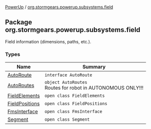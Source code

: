 [PowerUp](../index.md) / [org.stormgears.powerup.subsystems.field](./index.md)

## Package org.stormgears.powerup.subsystems.field

Field information (dimensions, paths, etc.).

### Types

| Name | Summary |
|---|---|
| [AutoRoute](-auto-route/index.md) | `interface AutoRoute` |
| [AutoRoutes](-auto-routes/index.md) | `object AutoRoutes`<br>Routes for robot in AUTONOMOUS ONLY!!! |
| [FieldElements](-field-elements/index.md) | `open class FieldElements` |
| [FieldPositions](-field-positions/index.md) | `open class FieldPositions` |
| [FmsInterface](-fms-interface/index.md) | `open class FmsInterface` |
| [Segment](-segment/index.md) | `open class Segment` |
